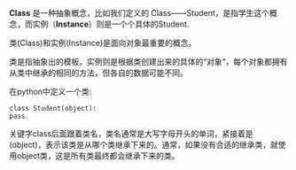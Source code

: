__Class__ 是一种抽象概念，比如我们定义的 Class——Student，是指学生这个概念，而实例（__Instance__）则是一个个具体的Student.


类(Class)和实例(Instance)是面向对象最重要的概念。


类是指抽象出的模板。实例则是根据类创建出来的具体的“对象”，每个对象都拥有从类中继承的相同的方法，但各自的数据可能不同。


在python中定义一个类:

`class Student(object):`       
    `pass`
    
关键字class后面跟着类名，类名通常是大写字母开头的单词，紧接着是(object)，表示该类是从哪个类继承下来的。通常，如果没有合适的继承类，就使用object类，这是所有类最终都会继承下来的类。
